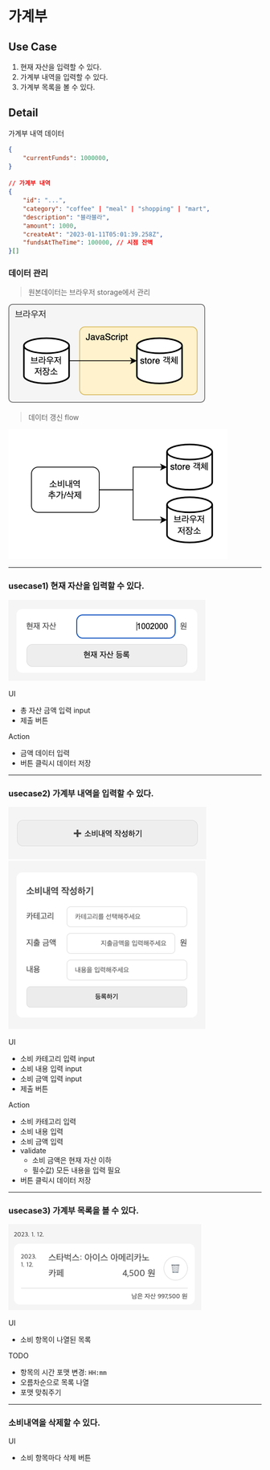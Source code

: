 # 가계부

## Use Case

1. 현재 자산을 입력할 수 있다.
2. 가계부 내역을 입력할 수 있다.
3. 가계부 목록을 볼 수 있다.

## Detail

가계부 내역 데이터

```json
{
	"currentFunds": 1000000,
}

// 가계부 내역
{
	"id": "...",
	"category": "coffee" | "meal" | "shopping" | "mart",
	"description": "블라블라",
	"amount": 1000,
	"createAt": "2023-01-11T05:01:39.258Z",
	"fundsAtTheTime": 100000, // 시점 잔액
}[]
```

### 데이터 관리

> 원본데이터는 브라우저 storage에서 관리

![load](./docs/load.png)

> 데이터 갱신 flow

![load](./docs/update-data.png)

---

### usecase1) 현재 자산을 입력할 수 있다.

![current-asset](./docs/current-asset.png)

UI

- 총 자산 금액 입력 input
- 제출 버튼

Action

- 금액 데이터 입력
- 버튼 클릭시 데이터 저장

---

### usecase2) 가계부 내역을 입력할 수 있다.

![add-item](./docs/add-item.png)
![add-item-detail](./docs/add-item-detail.png)

UI

- 소비 카테고리 입력 input
- 소비 내용 입력 input
- 소비 금액 입력 input
- 제출 버튼

Action

- 소비 카테고리 입력
- 소비 내용 입력
- 소비 금액 입력
- validate
  - 소비 금액은 현재 자산 이하
  - 필수값) 모든 내용을 입력 필요
- 버튼 클릭시 데이터 저장

---

### usecase3) 가계부 목록을 볼 수 있다.

![history-list](./docs/history-list.png)

UI

- 소비 항목이 나열된 목록

TODO

- 항목의 시간 포맷 변경: `HH:mm`
- 오름차순으로 목록 나열
- 포맷 맞춰주기

---

### 소비내역을 삭제할 수 있다.

UI

- 소비 항목마다 삭제 버튼
